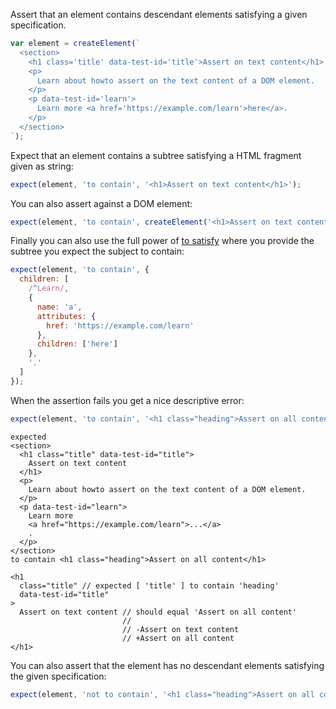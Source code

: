 Assert that an element contains descendant elements satisfying a given specification.

```js
var element = createElement(`
  <section>
    <h1 class='title' data-test-id='title'>Assert on text content</h1>
    <p>
      Learn about howto assert on the text content of a DOM element.
    </p>
    <p data-test-id='learn'>
      Learn more <a href='https://example.com/learn'>here</a>.
    </p>
  </section>
`);
```

Expect that an element contains a subtree satisfying a HTML fragment given as
string:

```js
expect(element, 'to contain', '<h1>Assert on text content</h1>');
```

You can also assert against a DOM element:

```js
expect(element, 'to contain', createElement('<h1>Assert on text content</h1>'));
```

Finally you can also use the full power of [to
satisfy](http://unexpected.js.org/assertions/any/to-satisfy/) where you provide
the subtree you expect the subject to contain:

```js
expect(element, 'to contain', {
  children: [
    /^Learn/,
    {
      name: 'a',
      attributes: {
        href: 'https://example.com/learn'
      },
      children: ['here']
    },
    '.'
  ]
});
```

When the assertion fails you get a nice descriptive error:

```js
expect(element, 'to contain', '<h1 class="heading">Assert on all content</h1>');
```

```output
expected
<section>
  <h1 class="title" data-test-id="title">
    Assert on text content
  </h1>
  <p>
    Learn about howto assert on the text content of a DOM element.
  </p>
  <p data-test-id="learn">
    Learn more
    <a href="https://example.com/learn">...</a>
    .
  </p>
</section>
to contain <h1 class="heading">Assert on all content</h1>

<h1
  class="title" // expected [ 'title' ] to contain 'heading'
  data-test-id="title"
>
  Assert on text content // should equal 'Assert on all content'
                         //
                         // -Assert on text content
                         // +Assert on all content
</h1>
```

You can also assert that the element has no descendant elements satisfying the
given specification:

```js
expect(element, 'not to contain', '<h1 class="heading">Assert on all content</h1>');
```
